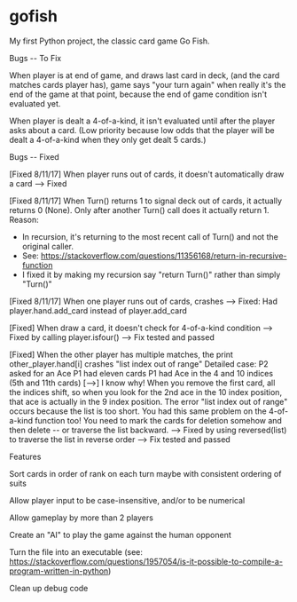 # gofish
My first Python project, the classic card game Go Fish.


Bugs -- To Fix

When player is at end of game, and draws last card in deck, (and the card matches cards player has), game says "your turn again" when really it's the end of the game at that point, because the end of game condition isn't evaluated yet.

When player is dealt a 4-of-a-kind, it isn't evaluated until after the player asks about a card. (Low priority because low odds that the player will be dealt a 4-of-a-kind when they only get dealt 5 cards.)


Bugs -- Fixed

[Fixed 8/11/17]
When player runs out of cards, it doesn't automatically draw a card
--> Fixed

[Fixed 8/11/17]
When Turn() returns 1 to signal deck out of cards, it actually returns 0 (None). Only after another Turn() call does it actually return 1.
Reason:
- In recursion, it's returning to the most recent call of Turn() and not the original caller.
- See: https://stackoverflow.com/questions/11356168/return-in-recursive-function
- I fixed it by making my recursion say "return Turn()" rather than simply "Turn()"

[Fixed 8/11/17]
When one player runs out of cards, crashes
--> Fixed: Had player.hand.add_card instead of player.add_card

[Fixed]
When draw a card, it doesn't check for 4-of-a-kind condition
--> Fixed by calling player.isfour()
--> Fix tested and passed

[Fixed]
When the other player has multiple matches, the print other_player.hand[i] crashes "list index out of range"
Detailed case:
P2 asked for an Ace
P1 had eleven cards
P1 had Ace in the 4 and 10 indices (5th and 11th cards)
[-->] I know why! When you remove the first card, all the indices shift, so when you look for the 2nd ace in the 10 index position, that ace is actually in the 9 index position. The error "list index out of range" occurs because the list is too short.
You had this same problem on the 4-of-a-kind function too! You need to mark the cards for deletion somehow and then delete -- or traverse the list backward.
--> Fixed by using reversed(list) to traverse the list in reverse order
--> Fix tested and passed

Features

Sort cards in order of rank on each turn
maybe with consistent ordering of suits

Allow player input to be case-insensitive, and/or to be numerical

Allow gameplay by more than 2 players

Create an "AI" to play the game against the human opponent

Turn the file into an executable (see: https://stackoverflow.com/questions/1957054/is-it-possible-to-compile-a-program-written-in-python)

Clean up debug code
